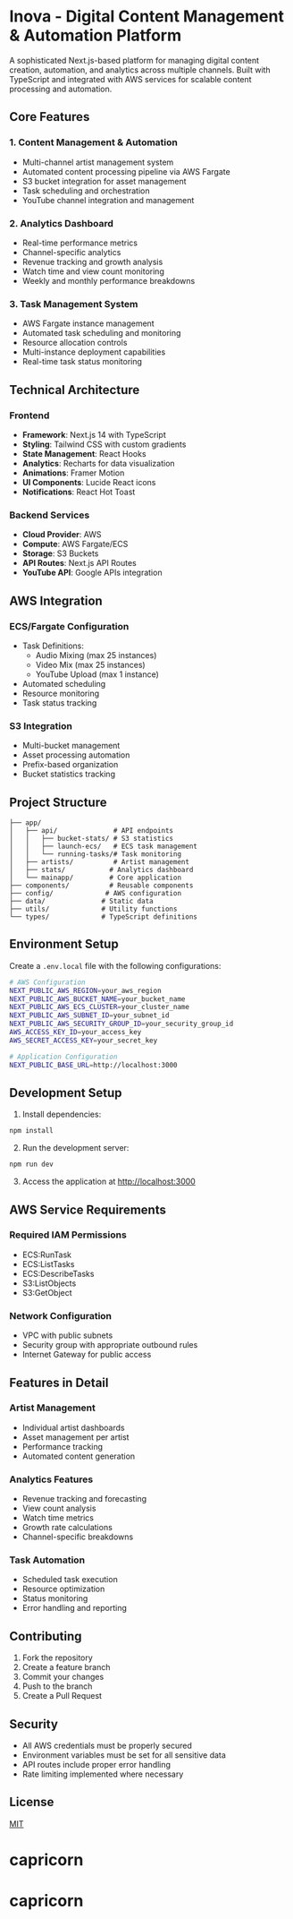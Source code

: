 # Inova - Digital Content Management & Automation Platform

A sophisticated Next.js-based platform for managing digital content creation, automation, and analytics across multiple channels. Built with TypeScript and integrated with AWS services for scalable content processing and automation.

## Core Features

### 1. Content Management & Automation
- Multi-channel artist management system
- Automated content processing pipeline via AWS Fargate
- S3 bucket integration for asset management
- Task scheduling and orchestration
- YouTube channel integration and management

### 2. Analytics Dashboard
- Real-time performance metrics
- Channel-specific analytics
- Revenue tracking and growth analysis
- Watch time and view count monitoring
- Weekly and monthly performance breakdowns

### 3. Task Management System
- AWS Fargate instance management
- Automated task scheduling and monitoring
- Resource allocation controls
- Multi-instance deployment capabilities
- Real-time task status monitoring

## Technical Architecture

### Frontend
- **Framework**: Next.js 14 with TypeScript
- **Styling**: Tailwind CSS with custom gradients
- **State Management**: React Hooks
- **Analytics**: Recharts for data visualization
- **Animations**: Framer Motion
- **UI Components**: Lucide React icons
- **Notifications**: React Hot Toast

### Backend Services
- **Cloud Provider**: AWS
- **Compute**: AWS Fargate/ECS
- **Storage**: S3 Buckets
- **API Routes**: Next.js API Routes
- **YouTube API**: Google APIs integration

## AWS Integration

### ECS/Fargate Configuration
- Task Definitions:
  - Audio Mixing (max 25 instances)
  - Video Mix (max 25 instances)
  - YouTube Upload (max 1 instance)
- Automated scheduling
- Resource monitoring
- Task status tracking

### S3 Integration
- Multi-bucket management
- Asset processing automation
- Prefix-based organization
- Bucket statistics tracking

## Project Structure
```
├── app/
│   ├── api/              # API endpoints
│   │   ├── bucket-stats/ # S3 statistics
│   │   ├── launch-ecs/   # ECS task management
│   │   └── running-tasks/# Task monitoring
│   ├── artists/          # Artist management
│   ├── stats/           # Analytics dashboard
│   └── mainapp/         # Core application
├── components/          # Reusable components
├── config/             # AWS configuration
├── data/              # Static data
├── utils/             # Utility functions
└── types/             # TypeScript definitions
```

## Environment Setup

Create a `.env.local` file with the following configurations:

```bash
# AWS Configuration
NEXT_PUBLIC_AWS_REGION=your_aws_region
NEXT_PUBLIC_AWS_BUCKET_NAME=your_bucket_name
NEXT_PUBLIC_AWS_ECS_CLUSTER=your_cluster_name
NEXT_PUBLIC_AWS_SUBNET_ID=your_subnet_id
NEXT_PUBLIC_AWS_SECURITY_GROUP_ID=your_security_group_id
AWS_ACCESS_KEY_ID=your_access_key
AWS_SECRET_ACCESS_KEY=your_secret_key

# Application Configuration
NEXT_PUBLIC_BASE_URL=http://localhost:3000
```

## Development Setup

1. Install dependencies:
```bash
npm install
```

2. Run the development server:
```bash
npm run dev
```

3. Access the application at [http://localhost:3000](http://localhost:3000)

## AWS Service Requirements

### Required IAM Permissions
- ECS:RunTask
- ECS:ListTasks
- ECS:DescribeTasks
- S3:ListObjects
- S3:GetObject

### Network Configuration
- VPC with public subnets
- Security group with appropriate outbound rules
- Internet Gateway for public access

## Features in Detail

### Artist Management
- Individual artist dashboards
- Asset management per artist
- Performance tracking
- Automated content generation

### Analytics Features
- Revenue tracking and forecasting
- View count analysis
- Watch time metrics
- Growth rate calculations
- Channel-specific breakdowns

### Task Automation
- Scheduled task execution
- Resource optimization
- Status monitoring
- Error handling and reporting

## Contributing

1. Fork the repository
2. Create a feature branch
3. Commit your changes
4. Push to the branch
5. Create a Pull Request

## Security

- All AWS credentials must be properly secured
- Environment variables must be set for all sensitive data
- API routes include proper error handling
- Rate limiting implemented where necessary

## License

[MIT](https://choosealicense.com/licenses/mit/)


# capricorn
# capricorn
